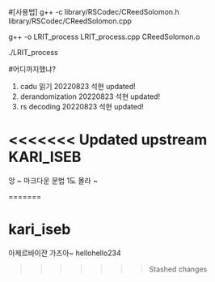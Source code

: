 #[사용법]
g++ -c library/RSCodec/CReedSolomon.h library/RSCodec/CReedSolomon.cpp

g++ -o LRIT_process LRIT_process.cpp CReedSolomon.o 

./LRIT_process


#어디까지했냐?
1. cadu 읽기 20220823 석현 updated!
2. derandomization 20220823 석현 updated!
3. rs decoding 20220823 석현 updated!


<<<<<<< Updated upstream
KARI_ISEB
==========
앙 ~ 마크다운 문법 1도 몰라 ~

=======
# kari_iseb
아제르바이잔 가즈아~
hellohello234
>>>>>>> Stashed changes

